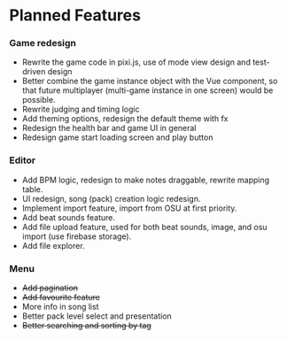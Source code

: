 # Planned Features

### Game redesign

* Rewrite the game code in pixi.js, use of mode view design and test-driven design
* Better combine the game instance object with the Vue component, so that future multiplayer (multi-game instance in one screen) would be possible.
* Rewrite judging and timing logic
* Add theming options, redesign the default theme with fx
* Redesign the health bar and game UI in general
* Redesign game start loading screen and play button

### Editor

* Add BPM logic, redesign to make notes draggable, rewrite mapping table.
* UI redesign, song (pack) creation logic redesign.
* Implement import feature, import from OSU at first priority.
* Add beat sounds feature.
* Add file upload feature, used for both beat sounds, image, and osu import (use firebase storage).
* Add file explorer.

### Menu

* ~~Add pagination~~
* ~~Add favourite feature~~
* More info in song list
* Better pack level select and presentation
* ~~Better searching and sorting by tag~~
